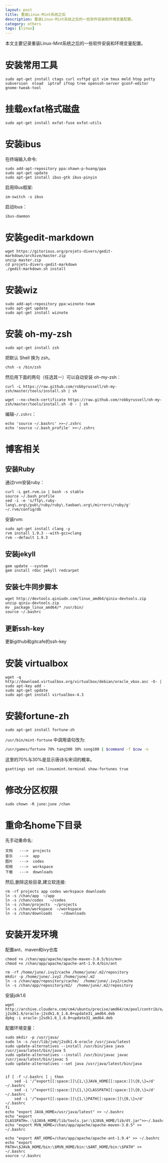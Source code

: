 ```yaml
---
layout: post
title: 重装Linux-Mint系统之后
description: 重装Linux-Mint系统之后的一些软件安装和环境变量配置。
category: others
tags: [linux]
---
```


本文主要记录重装Linux-Mint系统之后的一些软件安装和环境变量配置。

# 安装常用工具

```
sudo apt-get install ctags curl vsftpd git vim tmux meld htop putty subversion  nload  iptraf iftop tree openssh-server gconf-editor gnome-tweak-tool
```

# 挂载exfat格式磁盘

```
sudo apt-get install exfat-fuse exfat-utils
```

# 安装ibus

在终端输入命令:

```
sudo add-apt-repository ppa:shawn-p-huang/ppa
sudo apt-get update
sudo apt-get install ibus-gtk ibus-pinyin
```

启用IBus框架:

```
im-switch -s ibus
```

启动ibus：

```
ibus-daemon
```

# 安装gedit-markdown

```
wget https://gitorious.org/projets-divers/gedit-markdown/archive/master.zip
unzip master.zip
cd projets-divers-gedit-markdown
./gedit-markdown.sh install
```

# 安装wiz

```
sudo add-apt-repository ppa:wiznote-team
sudo apt-get update
sudo apt-get install wiznote
```

# 安装 oh-my-zsh

```
sudo apt-get install zsh
```

把默认 Shell 换为 zsh。

```
chsh -s /bin/zsh
```

然后用下面的两句（任选其一）可以自动安装 oh-my-zsh：

```
curl -L https://raw.github.com/robbyrussell/oh-my-zsh/master/tools/install.sh | sh
```

```
wget --no-check-certificate https://raw.github.com/robbyrussell/oh-my-zsh/master/tools/install.sh -O - | sh
```

编辑`~/.zshrc`：

```
echo 'source ~/.bashrc' >>~/.zshrc
echo 'source ~/.bash_profile' >>~/.zshrc
```

# 博客相关
## 安装Ruby

通过rvm安装ruby：

```
curl -L get.rvm.io | bash -s stable
source ~/.bash_profile
sed -i -e 's/ftp\.ruby-lang\.org\/pub\/ruby/ruby\.taobao\.org\/mirrors\/ruby/g' ~/.rvm/config/db
```

安装rvm:

```
sudo apt-get install clang -y
rvm install 1.9.3 --with-gcc=clang
rvm --default 1.9.3
```

## 安装jekyll

```
gem update --system
gem install rdoc jekyll redcarpet
```

## 安装七牛同步脚本

```
wget http://devtools.qiniudn.com/linux_amd64/qiniu-devtools.zip
unzip qiniu-devtools.zip
mv _package_linux_amd64/* /usr/bin/
source ~/.bashrc
```

## 更新ssh-key

更新github和gitcafe的ssh-key

# 安装 virtualbox

```
wget -q http://download.virtualbox.org/virtualbox/debian/oracle_vbox.asc -O- | sudo apt-key add -
sudo apt-get update
sudo apt-get install virtualbox-4.3
```

# 安装fortune-zh

```
sudo apt-get install fortune-zh
```

`/usr/bin/mint-fortune` 中调用语句改为:

```bash
/usr/games/fortune 70% tang300 30% song100 | $command -f $cow -n
```

这里的70%与30%是显示唐诗与宋词的概率。

```
gsettings set com.linuxmint.terminal show-fortunes true
```

# 修改分区权限

```
sudo chown -R june:june /chan
```

# 重命名home下目录

先手动重命名:

```
文档   --->  projects
音乐   --->  app
图片   --->  codes
视频   --->  workspace
下载   --->  downloads
```

然后,删除这些目录,建立软连接:

```
rm -rf projects app codes workspace downloads
ln -s /chan/app  ~/app
ln -s /chan/codes   ~/codes
ln -s /chan/projects  ~/projects
ln -s /chan/workspace  ~/workspace
ln -s /chan/downloads    ~/downloads
```

# 安装开发环境

配置ant、maven和ivy仓库

```
chmod +x /chan/app/apache/apache-maven-3.0.5/bin/mvn
chmod +x /chan/app/apache/apache-ant-1.9.4/bin/ant

rm -rf /home/june/.ivy2/cache /home/june/.m2/repository
mkdir -p /home/june/.ivy2 /home/june/.m2
ln -s /chan/app/repository/cache/  /home/june/.ivy2/cache
ln -s /chan/app/repository/m2/  /home/june/.m2/repository
```

安装jdk1.6

```
wget http://archive.cloudera.com/cm4/ubuntu/precise/amd64/cm/pool/contrib/o/oracle-j2sdk1.6/oracle-j2sdk1.6_1.6.0+update31_amd64.deb
dpkg -i oracle-j2sdk1.6_1.6.0+update31_amd64.deb
```

配置环境变量：

```
sudo mkdir -p /usr/java/
sudo ln -s /usr/lib/jvm/j2sdk1.6-oracle /usr/java/latest
sudo update-alternatives --install /usr/bin/java java /usr/java/latest/bin/java 5
sudo update-alternatives --install /usr/bin/javac javac /usr/java/latest/bin/javac 5
sudo update-alternatives --set java /usr/java/latest/bin/java


if [ -f ~/.bashrc ] ; then
    sed -i '/^export[[:space:]]\{1,\}JAVA_HOME[[:space:]]\{0,\}=/d' ~/.bashrc
    sed -i '/^export[[:space:]]\{1,\}CLASSPATH[[:space:]]\{0,\}=/d' ~/.bashrc
    sed -i '/^export[[:space:]]\{1,\}PATH[[:space:]]\{0,\}=/d' ~/.bashrc
fi
echo "export JAVA_HOME=/usr/java/latest" >> ~/.bashrc
echo "export CLASSPATH=.:\$JAVA_HOME/lib/tools.jar:\$JAVA_HOME/lib/dt.jar">>~/.bashrc
echo "export MVN_HOME=/chan/app/apache/apache-maven-3.0.5" >> ~/.bashrc

echo "export ANT_HOME=/chan/app/apache/apache-ant-1.9.4" >> ~/.bashrc
echo "export PATH=\$JAVA_HOME/bin:\$MVN_HOME/bin:\$ANT_HOME/bin:\$PATH" >> ~/.bashrc
source ~/.bashrc
```
